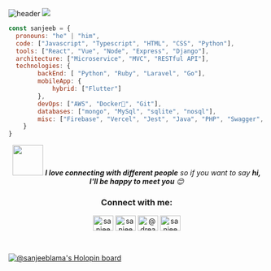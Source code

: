 ![header](https://capsule-render.vercel.app/api?type=waving&color=gradient&customColorList=2&height=200&section=header&text=Hi,%20I'm%20Sanjeeb%20Lama&fontSize=30&animation=twinkling&fontAlignY=30&desc=Software%20Engineer%20|%20Aspiring%20Entrepreneur%20&descAlignY=51&descAlign=50)
![](https://komarev.com/ghpvc/?username=SanjeebLama&style=flat-square&label=PROFILE+VIEWS)

```javascript
const sanjeeb = {
  pronouns: "he" | "him",
  code: ["Javascript", "Typescript", "HTML", "CSS", "Python"],
  tools: ["React", "Vue", "Node", "Express", "Django"],
  architecture: ["Microservice", "MVC", "RESTful API"],
  technologies: {
        backEnd: [ "Python", "Ruby", "Laravel", "Go"],
        mobileApp: {
            hybrid: ["Flutter"]
        },
        devOps: ["AWS", "Docker🐳", "Git"],
        databases: ["mongo", "MySql", "sqlite", "nosql"],
        misc: ["Firebase", "Vercel", "Jest", "Java", "PHP", "Swagger", "Quasar", "SCSS", "Cypress"]
    }
}
```
<!-- <p align="center">
  <img align="left" src ="https://github-readme-stats.vercel.app/api/pin/?username=sanjeeblama&repo=vuejs">
  <img align="right" src ="https://github-readme-stats.vercel.app/api/pin/?username=sanjeeblama&repo=vuejs">
</p> 

<p align="center">&nbsp;<img align="left" src="https://github-readme-stats.vercel.app/api?username=sanjeeblama&show_icons=true&locale=en" alt="sanjeeblama" /></p>

<p><img align="center" src="https://github-readme-stats.vercel.app/api/top-langs?username=sanjeeblama&show_icons=true&locale=en&layout=compact" alt="sanjeeblama" /></p>
-->

<p align="center">
<img src="https://media.giphy.com/media/LnQjpWaON8nhr21vNW/giphy.gif" width="60"> <em><b>I love connecting with different people</b> so if you want to say <b>hi, I'll be happy to meet you</b> 😊</em>
</p>
<h3 align="center">Connect with me:</h3>
<p align="center">
      <a href="https://linkedin.com/in/sanjeeblama" target="blank"><img align="center" src="https://cdn.jsdelivr.net/npm/simple-icons@3.0.1/icons/linkedin.svg" alt="sanjeeblama" height="30" width="40" /></a>
      <a href="https://fb.com/sanjeeblamaprofile" target="blank"><img align="center" src="https://cdn.jsdelivr.net/npm/simple-icons@3.0.1/icons/facebook.svg" alt="sanjeeblamaprofile" height="30" width="40" /></a>
      <a href="https://medium.com/@dreamer.warrior" target="blank"><img align="center" src="https://cdn.jsdelivr.net/npm/simple-icons@3.0.1/icons/medium.svg" alt="@dreamer.warrior" height="30" width="40" /></a>
      <a href="https://www.hackerrank.com/sanjeeb_lama004" target="blank"><img align="center" src="https://cdn.jsdelivr.net/npm/simple-icons@3.0.1/icons/hackerrank.svg" alt="sanjeeb_lama004" height="30" width="40" /></a>
</p>
<br/>

[![@sanjeeblama's Holopin board](https://holopin.me/sanjeeblama)](https://holopin.io/@sanjeeblama)

